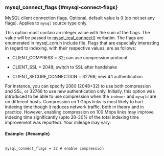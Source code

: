 ### mysql_connect_flags {#mysql-connect-flags}

MySQL client connection flags. Optional, default value is 0 (do not set any flags). Applies to `mysql` source type only.

This option must contain an integer value with the sum of the flags. The value will be passed to [mysql_real_connect()](http://dev.mysql.com/doc/refman/5.0/en/mysql-real-connect.html) verbatim. The flags are enumerated in mysql_com.h include file. Flags that are especially interesting in regard to indexing, with their respective values, are as follows:

*   CLIENT_COMPRESS = 32; can use compression protocol

*   CLIENT_SSL = 2048; switch to SSL after handshake

*   CLIENT_SECURE_CONNECTION = 32768; new 4.1 authentication

For instance, you can specify 2080 (2048+32) to use both compression and SSL, or 32768 to use new authentication only. Initially, this option was introduced to be able to use compression when the `indexer` and `mysqld` are on different hosts. Compression on 1 Gbps links is most likely to hurt indexing time though it reduces network traffic, both in theory and in practice. However, enabling compression on 100 Mbps links may improve indexing time significantly (upto 20-30% of the total indexing time improvement was reported). Your mileage may vary.

#### Example: {#example}

```

mysql_connect_flags = 32 # enable compression

```